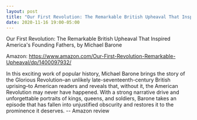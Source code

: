 ```yaml
---
layout: post
title: "Our First Revolution: The Remarkable British Upheaval That Inspired America's..."
date: 2020-11-16 19:00-05:00
---
```

Our First Revolution: The Remarkable British Upheaval That Inspired America's Founding Fathers, by Michael Barone

Amazon: https://www.amazon.com/Our-First-Revolution-Remarkable-Upheaval/dp/1400097932/

In this exciting work of popular history, Michael Barone brings the story of the Glorious Revolution–an unlikely late-seventeenth-century British uprising–to American readers and reveals that, without it, the American Revolution may never have happened. With a strong narrative drive and unforgettable portraits of kings, queens, and soldiers, Barone takes an episode that has fallen into unjustified obscurity and restores it to the prominence it deserves.
-- Amazon review
